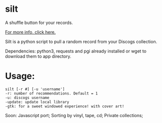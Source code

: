 # silt
A shuffle button for your records.

<a href="charlesschimmel.github.io/silt">For more info, click here.</a>

Silt is a python script to pull a random record from your Discogs collection.

Dependencies: python3, requests and pgi already installed or wget to download them to app directory.

# Usage:
    silt [-r #] [-u 'username']
    -r: number of recommendations. Default = 1
    -u: discogs username
    -update: update local library
    -gtk: for a sweet windowed experience! with cover art!

Soon:
    Javascript port;
    Sorting by vinyl, tape, cd;
    Private collections;
